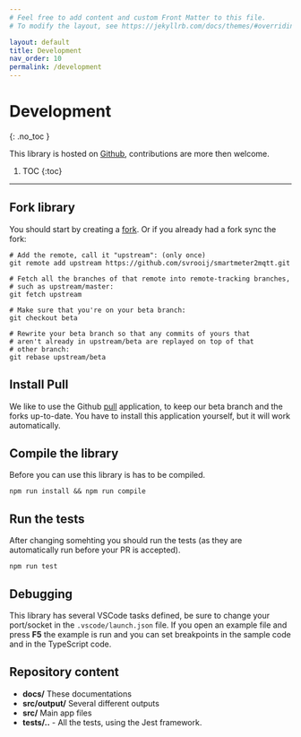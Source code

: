 ```yaml
---
# Feel free to add content and custom Front Matter to this file.
# To modify the layout, see https://jekyllrb.com/docs/themes/#overriding-theme-defaults

layout: default
title: Development
nav_order: 10
permalink: /development
---
```


# Development
{: .no_toc }

This library is hosted on [Github](https://github.com/svrooij/smartmeter2mqtt), contributions are more then welcome.

1. TOC
{:toc}

---

## Fork library

You should start by creating a [fork](https://github.com/svrooij/smartmeter2mqtt/fork). Or if you already had a fork sync the fork:

```shell
# Add the remote, call it "upstream": (only once)
git remote add upstream https://github.com/svrooij/smartmeter2mqtt.git

# Fetch all the branches of that remote into remote-tracking branches,
# such as upstream/master:
git fetch upstream

# Make sure that you're on your beta branch:
git checkout beta

# Rewrite your beta branch so that any commits of yours that
# aren't already in upstream/beta are replayed on top of that
# other branch:
git rebase upstream/beta
```

## Install Pull

We like to use the Github [pull](https://github.com/apps/pull) application, to keep our beta branch and the forks up-to-date. You have to install this application yourself, but it will work automatically.

## Compile the library

Before you can use this library is has to be compiled.

`npm run install && npm run compile`

## Run the tests

After changing somehting you should run the tests (as they are automatically run before your PR is accepted).

`npm run test`

## Debugging

This library has several VSCode tasks defined, be sure to change your port/socket in the `.vscode/launch.json` file. If you open an example file and press **F5** the example is run and you can set breakpoints in the sample code and in the TypeScript code.

## Repository content

- **docs/** These documentations
- **src/output/** Several different outputs
- **src/** Main app files
- **tests/..** - All the tests, using the Jest framework.
